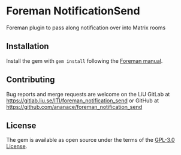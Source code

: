 # Foreman NotificationSend

Foreman plugin to pass along notification over into Matrix rooms

## Installation

Install the gem with `gem install` following the [Foreman manual](https://theforeman.org/plugins/#2.3AdvancedInstallationfromGems).

## Contributing

Bug reports and merge requests are welcome on the LiU GitLab at https://gitlab.liu.se/ITI/foreman_notification_send or GitHub at https://github.com/ananace/foreman_notification_send

## License

The gem is available as open source under the terms of the [GPL-3.0 License](http://opensource.org/licenses/GPL-3.0).
